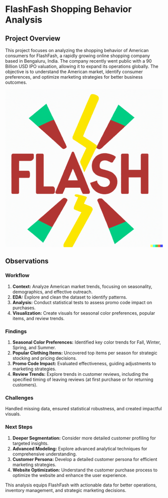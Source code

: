 # FlashFash Shopping Behavior Analysis

## Project Overview

This project focuses on analyzing the shopping behavior of American consumers for FlashFash, a rapidly growing online shopping company based in Bengaluru, India. The company recently went public with a 90 Billion USD IPO valuation, allowing it to expand its operations globally. The objective is to understand the American market, identify consumer preferences, and optimize marketing strategies for better business outcomes.

![FlashFash Logo](docs/images/logo.png)


## Observations

### Workflow
1. **Context:** Analyze American market trends, focusing on seasonality, demographics, and effective outreach.
2. **EDA:** Explore and clean the dataset to identify patterns.
3. **Analysis:** Conduct statistical tests to assess promo code impact on purchases.
4. **Visualization:** Create visuals for seasonal color preferences, popular items, and review trends.

### Findings
1. **Seasonal Color Preferences:** Identified key color trends for Fall, Winter, Spring, and Summer.
2. **Popular Clothing Items:** Uncovered top items per season for strategic stocking and pricing decisions.
3. **Promo Code Impact:** Evaluated effectiveness, guiding adjustments to marketing strategies.
4. **Review Trends:** Explore trends in customer reviews, including the specified timing of leaving reviews (at first purchase or for returning customers).

### Challenges
Handled missing data, ensured statistical robustness, and created impactful visuals.

### Next Steps
1. **Deeper Segmentation:** Consider more detailed customer profiling for targeted insights.
2. **Advanced Modeling:** Explore advanced analytical techniques for comprehensive understanding.
3. **Customer Persona:** Develop a detailed customer persona for efficient marketing strategies.
4. **Website Optimization:** Understand the customer purchase process to optimize the website and enhance the user experience.

This analysis equips FlashFash with actionable data for better operations, inventory management, and strategic marketing decisions.

